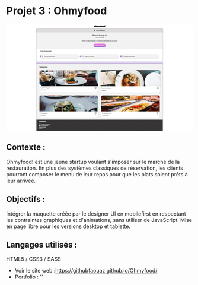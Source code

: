 # Projet 3 : Ohmyfood

![Ohmyfood](images/ohmyfood.webp?raw=true "Cover Ohmyfood OpenClassrooms ")

## Contexte :

Ohmyfood! est une jeune startup voulant s'imposer sur le marché de la restauration. En plus des systèmes classiques de réservation, les clients pourront composer le menu de leur repas pour que les plats soient prêts à leur arrivée.

## Objectifs :

Intégrer la maquette créée par le designer UI en mobilefirst en respectant les contraintes graphiques et d'animations, sans utiliser de JavaScript. Mise en page libre pour les versions desktop et tablette.

## Langages utilisés :

HTML5 / CSS3 / SASS

- Voir le site web :https://githubfaouaz.github.io/Ohmyfood/
- Portfolio : ''
